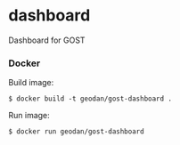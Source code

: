 # dashboard
Dashboard for GOST

### Docker

Build image:

```
$ docker build -t geodan/gost-dashboard .
```

Run image:

```
$ docker run geodan/gost-dashboard
```
